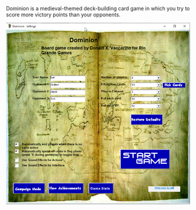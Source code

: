 Dominion is a medieval-themed deck-building card game in which you try to score more victory points than your opponents.

![alt text](https://raw.githubusercontent.com/vb6coder/vb6-games/main/dominion/ss.png?raw=true)


